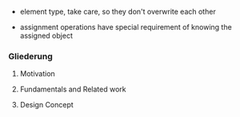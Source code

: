 



- element type, take care, so they don't overwrite each other



- assignment operations have special requirement of knowing the assigned object




### Gliederung


1. Motivation


2. Fundamentals and Related work

3. Design Concept